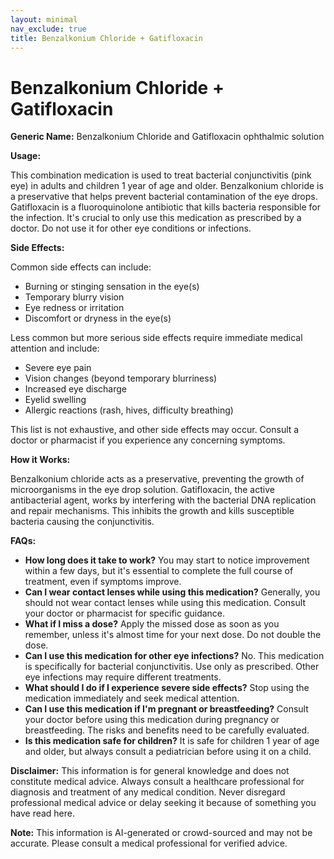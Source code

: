 ```yaml
---
layout: minimal
nav_exclude: true
title: Benzalkonium Chloride + Gatifloxacin
---
```


# Benzalkonium Chloride + Gatifloxacin

**Generic Name:** Benzalkonium Chloride and Gatifloxacin ophthalmic solution

**Usage:**

This combination medication is used to treat bacterial conjunctivitis (pink eye) in adults and children 1 year of age and older.  Benzalkonium chloride is a preservative that helps prevent bacterial contamination of the eye drops. Gatifloxacin is a fluoroquinolone antibiotic that kills bacteria responsible for the infection.  It's crucial to only use this medication as prescribed by a doctor.  Do not use it for other eye conditions or infections.


**Side Effects:**

Common side effects can include:

* Burning or stinging sensation in the eye(s)
* Temporary blurry vision
* Eye redness or irritation
* Discomfort or dryness in the eye(s)


Less common but more serious side effects require immediate medical attention and include:

* Severe eye pain
* Vision changes (beyond temporary blurriness)
* Increased eye discharge
* Eyelid swelling
* Allergic reactions (rash, hives, difficulty breathing)


This list is not exhaustive, and other side effects may occur. Consult a doctor or pharmacist if you experience any concerning symptoms.


**How it Works:**

Benzalkonium chloride acts as a preservative, preventing the growth of microorganisms in the eye drop solution. Gatifloxacin, the active antibacterial agent, works by interfering with the bacterial DNA replication and repair mechanisms.  This inhibits the growth and kills susceptible bacteria causing the conjunctivitis.


**FAQs:**

* **How long does it take to work?**  You may start to notice improvement within a few days, but it's essential to complete the full course of treatment, even if symptoms improve.
* **Can I wear contact lenses while using this medication?**  Generally, you should not wear contact lenses while using this medication.  Consult your doctor or pharmacist for specific guidance.
* **What if I miss a dose?**  Apply the missed dose as soon as you remember, unless it's almost time for your next dose.  Do not double the dose.
* **Can I use this medication for other eye infections?** No. This medication is specifically for bacterial conjunctivitis.  Use only as prescribed.  Other eye infections may require different treatments.
* **What should I do if I experience severe side effects?** Stop using the medication immediately and seek medical attention.
* **Can I use this medication if I'm pregnant or breastfeeding?**  Consult your doctor before using this medication during pregnancy or breastfeeding.  The risks and benefits need to be carefully evaluated.
* **Is this medication safe for children?**  It is safe for children 1 year of age and older, but always consult a pediatrician before using it on a child.


**Disclaimer:** This information is for general knowledge and does not constitute medical advice.  Always consult a healthcare professional for diagnosis and treatment of any medical condition.  Never disregard professional medical advice or delay seeking it because of something you have read here.


**Note:** This information is AI-generated or crowd-sourced and may not be accurate. Please consult a medical professional for verified advice.